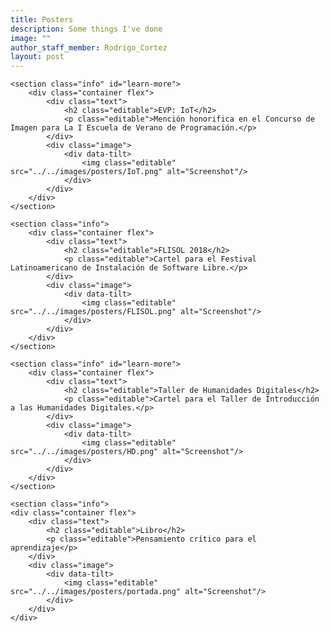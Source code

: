 ```yaml
---
title: Posters
description: Some things I've done
image: ""
author_staff_member: Rodrigo_Cortez
layout: post
---
```


<body> 
<!-- <section class="hero" style="background-image: url({% include relative-src.html src=page.image %})"> -->

<div class="content">

	<section class="info" id="learn-more">
		<div class="container flex">
			<div class="text">
				<h2 class="editable">EVP: IoT</h2>
				<p class="editable">Mención honorifica en el Concurso de Imagen para La I Escuela de Verano de Programación.</p>
			</div>
			<div class="image">
				<div data-tilt>
					<img class="editable" src="../../images/posters/IoT.png" alt="Screenshot"/>
				</div>
			</div>
		</div>
	</section>

	<section class="info">
		<div class="container flex">
			<div class="text">
				<h2 class="editable">FLISOL 2018</h2>
				<p class="editable">Cartel para el Festival Latinoamericano de Instalación de Software Libre.</p>
			</div>
			<div class="image">
				<div data-tilt>
					<img class="editable" src="../../images/posters/FLISOL.png" alt="Screenshot"/>
				</div>
			</div>
		</div>
	</section>

	<section class="info" id="learn-more">
		<div class="container flex">
			<div class="text">
				<h2 class="editable">Taller de Humanidades Digitales</h2>
				<p class="editable">Cartel para el Taller de Introducción a las Humanidades Digitales.</p>
			</div>
			<div class="image">
				<div data-tilt>
					<img class="editable" src="../../images/posters/HD.png" alt="Screenshot"/>
				</div>
			</div>
		</div>
	</section>

	<section class="info">
	<div class="container flex">
		<div class="text">
			<h2 class="editable">Libro</h2>
			<p class="editable">Pensamiento crítico para el aprendizaje</p>
		</div>
		<div class="image">
			<div data-tilt>
				<img class="editable" src="../../images/posters/portada.png" alt="Screenshot"/>
			</div>
		</div>
	</div>
</section>
</div>

</body>